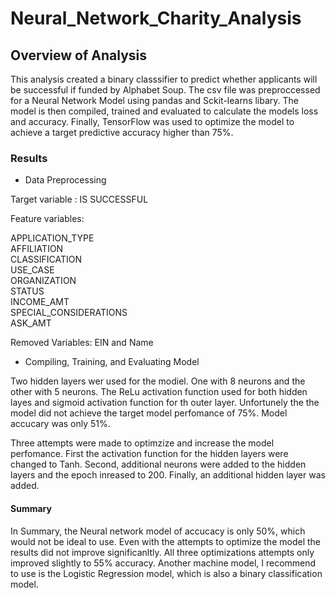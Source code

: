 # Neural_Network_Charity_Analysis

## Overview of Analysis
This analysis created a binary classsifier to predict whether applicants will be successful if funded by Alphabet Soup. The csv file was preproccessed  for a Neural Network Model using pandas and Sckit-learns libary. The model is then compiled, trained and evaluated to calculate the models loss and accuracy. Finally, TensorFlow was used to optimize the model to achieve a target predictive accuracy higher than 75%.


### Results

* Data Preprocessing

Target variable : IS SUCCESSFUL

Feature variables: 

APPLICATION_TYPE            
AFFILIATION                
CLASSIFICATION              
USE_CASE                    
ORGANIZATION                
STATUS                      
INCOME_AMT                   
SPECIAL_CONSIDERATIONS       
ASK_AMT                   
 
Removed Variables: EIN and Name

 * Compiling, Training, and Evaluating Model

 Two hidden layers wer used for the modiel. One with 8 neurons and the other with 5 neurons. The ReLu activation function used for both hidden layes and sigmoid activation function for th outer layer. Unfortunely the the model did not achieve the target model perfomance of 75%. Model accucary was only 51%. 

 Three attempts were made to optimzize and increase the model perfomance. First the activation function for the hidden layers were changed to Tanh. Second, additional neurons were added to the hidden layers and the epoch inreased to 200. Finally, an additional hidden layer was added.

#### Summary

In Summary, the Neural network model of accucacy is only 50%, which would not be ideal to use.  Even with the attempts to optimize the model the results did not improve significanltly. All three optimizations attempts only improved slightly to 55% accuracy. Another machine model, I recommend to use is the Logistic Regression model, which is also a binary classification model.